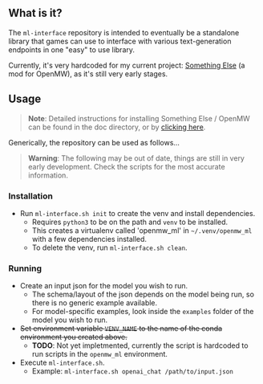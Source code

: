 ## What is it?

The `ml-interface` repository is intended to eventually be a standalone library that games can use to interface with various text-generation endpoints in one "easy" to use library.

Currently, it's very hardcoded for my current project: [Something Else](https://www.danieltperry.me/project/2023-something-else/) (a mod for OpenMW), as it's still very early stages.

## Usage
> **Note**: Detailed instructions for installing Something Else / OpenMW can be found in the doc directory, or by [clicking here](doc/openmw-install.md).

Generically, the repository can be used as follows...

> **Warning**: The following may be out of date, things are still in very early development. Check the scripts for the most accurate information.

### Installation
* Run `ml-interface.sh init` to create the venv and install dependencies.
  * Requires `python3` to be on the path and `venv` to be installed.
  * This creates a virtualenv called 'openmw_ml' in `~/.venv/openmw_ml` with a few dependencies installed.
  * To delete the venv, run `ml-interface.sh clean`.

### Running
* Create an input json for the model you wish to run.
  * The schema/layout of the json depends on the model being run, so there is no generic example available.
  * For model-specific examples, look inside the `examples` folder of the model you wish to run.
* ~~Set environment variable `VENV_NAME` to the name of the conda environment you created above.~~
  * **TODO**: Not yet impletmented, currently the script is hardcoded to run scripts in the `openmw_ml` environment.
* Execute `ml-interface.sh`.
  * Example: `ml-interface.sh openai_chat /path/to/input.json`